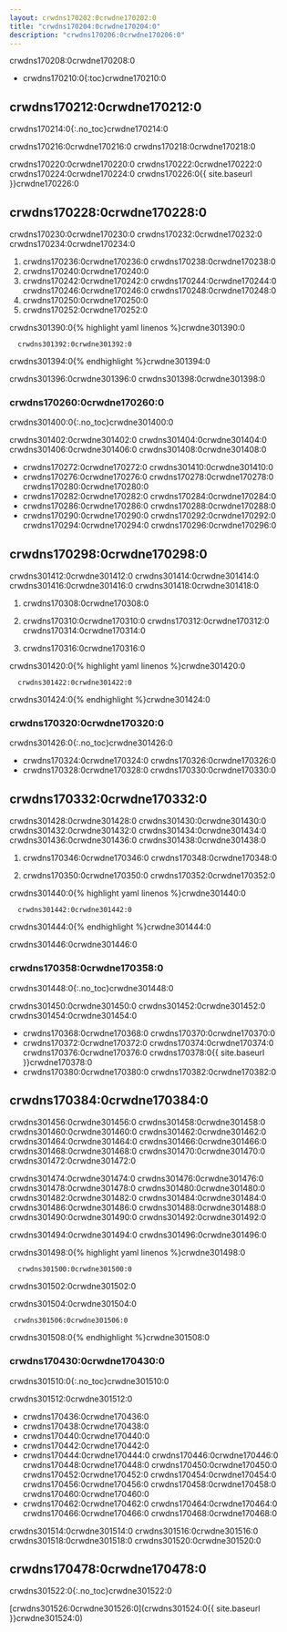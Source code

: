 ```yaml
---
layout: crwdns170202:0crwdne170202:0
title: "crwdns170204:0crwdne170204:0"
description: "crwdns170206:0crwdne170206:0"
---
```


crwdns170208:0crwdne170208:0

- crwdns170210:0{:toc}crwdne170210:0

## crwdns170212:0crwdne170212:0

crwdns170214:0{:.no_toc}crwdne170214:0

crwdns170216:0crwdne170216:0 crwdns170218:0crwdne170218:0

crwdns170220:0crwdne170220:0 crwdns170222:0crwdne170222:0 crwdns170224:0crwdne170224:0 crwdns170226:0{{ site.baseurl }}crwdne170226:0

## crwdns170228:0crwdne170228:0

crwdns170230:0crwdne170230:0 crwdns170232:0crwdne170232:0 crwdns170234:0crwdne170234:0

1. crwdns170236:0crwdne170236:0 crwdns170238:0crwdne170238:0
2. crwdns170240:0crwdne170240:0
3. crwdns170242:0crwdne170242:0 crwdns170244:0crwdne170244:0 crwdns170246:0crwdne170246:0 crwdns170248:0crwdne170248:0
4. crwdns170250:0crwdne170250:0
5. crwdns170252:0crwdne170252:0

crwdns301390:0{% highlight yaml linenos %}crwdne301390:0

      crwdns301392:0crwdne301392:0
    

crwdns301394:0{% endhighlight %}crwdne301394:0

crwdns301396:0crwdne301396:0 crwdns301398:0crwdne301398:0

### crwdns170260:0crwdne170260:0

crwdns301400:0{:.no_toc}crwdne301400:0

crwdns301402:0crwdne301402:0 crwdns301404:0crwdne301404:0 crwdns301406:0crwdne301406:0 crwdns301408:0crwdne301408:0

- crwdns170272:0crwdne170272:0 crwdns301410:0crwdne301410:0
- crwdns170276:0crwdne170276:0 crwdns170278:0crwdne170278:0 crwdns170280:0crwdne170280:0
- crwdns170282:0crwdne170282:0 crwdns170284:0crwdne170284:0
- crwdns170286:0crwdne170286:0 crwdns170288:0crwdne170288:0
- crwdns170290:0crwdne170290:0 crwdns170292:0crwdne170292:0 crwdns170294:0crwdne170294:0 crwdns170296:0crwdne170296:0

## crwdns170298:0crwdne170298:0

crwdns301412:0crwdne301412:0 crwdns301414:0crwdne301414:0 crwdns301416:0crwdne301416:0 crwdns301418:0crwdne301418:0

1. crwdns170308:0crwdne170308:0

2. crwdns170310:0crwdne170310:0 crwdns170312:0crwdne170312:0 crwdns170314:0crwdne170314:0

3. crwdns170316:0crwdne170316:0

crwdns301420:0{% highlight yaml linenos %}crwdne301420:0

      crwdns301422:0crwdne301422:0
    

crwdns301424:0{% endhighlight %}crwdne301424:0

### crwdns170320:0crwdne170320:0

crwdns301426:0{:.no_toc}crwdne301426:0

- crwdns170324:0crwdne170324:0 crwdns170326:0crwdne170326:0
- crwdns170328:0crwdne170328:0 crwdns170330:0crwdne170330:0

## crwdns170332:0crwdne170332:0

crwdns301428:0crwdne301428:0 crwdns301430:0crwdne301430:0 crwdns301432:0crwdne301432:0 crwdns301434:0crwdne301434:0 crwdns301436:0crwdne301436:0 crwdns301438:0crwdne301438:0

1. crwdns170346:0crwdne170346:0 crwdns170348:0crwdne170348:0

2. crwdns170350:0crwdne170350:0 crwdns170352:0crwdne170352:0

crwdns301440:0{% highlight yaml linenos %}crwdne301440:0

      crwdns301442:0crwdne301442:0
    

crwdns301444:0{% endhighlight %}crwdne301444:0

crwdns301446:0crwdne301446:0

### crwdns170358:0crwdne170358:0

crwdns301448:0{:.no_toc}crwdne301448:0

crwdns301450:0crwdne301450:0 crwdns301452:0crwdne301452:0 crwdns301454:0crwdne301454:0

- crwdns170368:0crwdne170368:0 crwdns170370:0crwdne170370:0
- crwdns170372:0crwdne170372:0 crwdns170374:0crwdne170374:0 crwdns170376:0crwdne170376:0 crwdns170378:0{{ site.baseurl }}crwdne170378:0 
- crwdns170380:0crwdne170380:0 crwdns170382:0crwdne170382:0

## crwdns170384:0crwdne170384:0

crwdns301456:0crwdne301456:0 crwdns301458:0crwdne301458:0 crwdns301460:0crwdne301460:0 crwdns301462:0crwdne301462:0 crwdns301464:0crwdne301464:0 crwdns301466:0crwdne301466:0 crwdns301468:0crwdne301468:0 crwdns301470:0crwdne301470:0 crwdns301472:0crwdne301472:0

crwdns301474:0crwdne301474:0 crwdns301476:0crwdne301476:0 crwdns301478:0crwdne301478:0 crwdns301480:0crwdne301480:0 crwdns301482:0crwdne301482:0 crwdns301484:0crwdne301484:0 crwdns301486:0crwdne301486:0 crwdns301488:0crwdne301488:0 crwdns301490:0crwdne301490:0 crwdns301492:0crwdne301492:0

crwdns301494:0crwdne301494:0 crwdns301496:0crwdne301496:0

crwdns301498:0{% highlight yaml linenos %}crwdne301498:0

      crwdns301500:0crwdne301500:0
    

crwdns301502:0crwdne301502:0

crwdns301504:0crwdne301504:0

     crwdns301506:0crwdne301506:0
    

crwdns301508:0{% endhighlight %}crwdne301508:0

### crwdns170430:0crwdne170430:0

crwdns301510:0{:.no_toc}crwdne301510:0

crwdns301512:0crwdne301512:0

- crwdns170436:0crwdne170436:0
- crwdns170438:0crwdne170438:0
- crwdns170440:0crwdne170440:0
- crwdns170442:0crwdne170442:0
- crwdns170444:0crwdne170444:0 crwdns170446:0crwdne170446:0 crwdns170448:0crwdne170448:0 crwdns170450:0crwdne170450:0 crwdns170452:0crwdne170452:0 crwdns170454:0crwdne170454:0 crwdns170456:0crwdne170456:0 crwdns170458:0crwdne170458:0 crwdns170460:0crwdne170460:0
- crwdns170462:0crwdne170462:0 crwdns170464:0crwdne170464:0 crwdns170466:0crwdne170466:0 crwdns170468:0crwdne170468:0

crwdns301514:0crwdne301514:0 crwdns301516:0crwdne301516:0 crwdns301518:0crwdne301518:0 crwdns301520:0crwdne301520:0

## crwdns170478:0crwdne170478:0

crwdns301522:0{:.no_toc}crwdne301522:0

[crwdns301526:0crwdne301526:0](crwdns301524:0{{ site.baseurl }}crwdne301524:0)